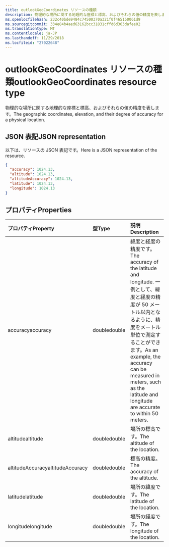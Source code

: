 ```yaml
---
title: outlookGeoCoordinates リソースの種類
description: 物理的な場所に関する地理的な座標と標高、およびそれらの値の精度を表します。
ms.openlocfilehash: 232c40bde9484c74500370a321f0f465150061d9
ms.sourcegitcommit: 334e84b4aed63162bcc31831cffd6d363dafee02
ms.translationtype: MT
ms.contentlocale: ja-JP
ms.lasthandoff: 11/29/2018
ms.locfileid: "27022648"
---
```

# <a name="outlookgeocoordinates-resource-type"></a><span data-ttu-id="2453e-103">outlookGeoCoordinates リソースの種類</span><span class="sxs-lookup"><span data-stu-id="2453e-103">outlookGeoCoordinates resource type</span></span>

<span data-ttu-id="2453e-104">物理的な場所に関する地理的な座標と標高、およびそれらの値の精度を表します。</span><span class="sxs-lookup"><span data-stu-id="2453e-104">The geographic coordinates, elevation, and their degree of accuracy for a physical location.</span></span>

## <a name="json-representation"></a><span data-ttu-id="2453e-105">JSON 表記</span><span class="sxs-lookup"><span data-stu-id="2453e-105">JSON representation</span></span>

<span data-ttu-id="2453e-106">以下は、リソースの JSON 表記です。</span><span class="sxs-lookup"><span data-stu-id="2453e-106">Here is a JSON representation of the resource.</span></span>

<!-- {
  "blockType": "resource",
  "optionalProperties": [

  ],
  "@odata.type": "microsoft.graph.outlookGeoCoordinates"
}-->

```json
{
  "accuracy": 1024.13,
  "altitude": 1024.13,
  "altitudeAccuracy": 1024.13,
  "latitude": 1024.13,
  "longitude": 1024.13
}

```
## <a name="properties"></a><span data-ttu-id="2453e-107">プロパティ</span><span class="sxs-lookup"><span data-stu-id="2453e-107">Properties</span></span>
| <span data-ttu-id="2453e-108">プロパティ</span><span class="sxs-lookup"><span data-stu-id="2453e-108">Property</span></span>     | <span data-ttu-id="2453e-109">型</span><span class="sxs-lookup"><span data-stu-id="2453e-109">Type</span></span>   |<span data-ttu-id="2453e-110">説明</span><span class="sxs-lookup"><span data-stu-id="2453e-110">Description</span></span>|
|:---------------|:--------|:----------|
|<span data-ttu-id="2453e-111">accuracy</span><span class="sxs-lookup"><span data-stu-id="2453e-111">accuracy</span></span>|<span data-ttu-id="2453e-112">double</span><span class="sxs-lookup"><span data-stu-id="2453e-112">double</span></span>|<span data-ttu-id="2453e-113">緯度と経度の精度です。</span><span class="sxs-lookup"><span data-stu-id="2453e-113">The accuracy of the latitude and longitude.</span></span> <span data-ttu-id="2453e-114">一例として、緯度と経度の精度が 50 メートル以内となるように、精度をメートル単位で測定することができます。</span><span class="sxs-lookup"><span data-stu-id="2453e-114">As an example, the accuracy can be measured in meters, such as the latitude and longitude are accurate to within 50 meters.</span></span>|
|<span data-ttu-id="2453e-115">altitude</span><span class="sxs-lookup"><span data-stu-id="2453e-115">altitude</span></span>|<span data-ttu-id="2453e-116">double</span><span class="sxs-lookup"><span data-stu-id="2453e-116">double</span></span>|<span data-ttu-id="2453e-117">場所の標高です。</span><span class="sxs-lookup"><span data-stu-id="2453e-117">The altitude of the location.</span></span>|
|<span data-ttu-id="2453e-118">altitudeAccuracy</span><span class="sxs-lookup"><span data-stu-id="2453e-118">altitudeAccuracy</span></span>|<span data-ttu-id="2453e-119">double</span><span class="sxs-lookup"><span data-stu-id="2453e-119">double</span></span>|<span data-ttu-id="2453e-120">標高の精度。</span><span class="sxs-lookup"><span data-stu-id="2453e-120">The accuracy of the altitude.</span></span>|
|<span data-ttu-id="2453e-121">latitude</span><span class="sxs-lookup"><span data-stu-id="2453e-121">latitude</span></span>|<span data-ttu-id="2453e-122">double</span><span class="sxs-lookup"><span data-stu-id="2453e-122">double</span></span>|<span data-ttu-id="2453e-123">場所の緯度です。</span><span class="sxs-lookup"><span data-stu-id="2453e-123">The latitude of the location.</span></span>|
|<span data-ttu-id="2453e-124">longitude</span><span class="sxs-lookup"><span data-stu-id="2453e-124">longitude</span></span>|<span data-ttu-id="2453e-125">double</span><span class="sxs-lookup"><span data-stu-id="2453e-125">double</span></span>|<span data-ttu-id="2453e-126">場所の経度です。</span><span class="sxs-lookup"><span data-stu-id="2453e-126">The longitude of the location.</span></span>|

<!-- uuid: 8fcb5dbc-d5aa-4681-8e31-b001d5168d79
2015-10-25 14:57:30 UTC -->
<!-- {
  "type": "#page.annotation",
  "description": "outlookGeoCoordinates resource",
  "keywords": "",
  "section": "documentation",
  "tocPath": ""
}-->